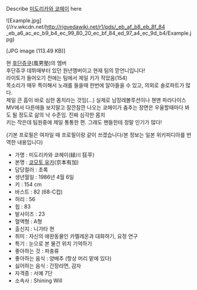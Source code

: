 Describe [미도리카와 쿄헤이](%EB%AF%B8%EB%8F%84%EB%A6%AC%EC%B9%B4%EC%99%80%20%EC%BF%84%ED%97%A4%EC%9D%B4.md) here

![Example.jpg](//rv.wkcdn.net/http://rigvedawiki.net/r1/pds/_eb_af_b8_eb_8f_84
_eb_a6_ac_ec_b9_b4_ec_99_80_20_ec_bf_84_ed_97_a4_ec_9d_b4/Example.jpg)

[JPG image (113.49 KB)]

현 [후단쥬쿠](%ED%9B%84%EB%8B%A8%EC%A5%AC%EC%BF%A0.md)(風男塾)의 멤버  
후단쥬쿠 데뷔때부터 있던 원년멤버이고 현재 팀의 맏언니입니다!  
라이토가 들어오기 전에는 팀에서 제일 키가 작았음(154)  
목소리가 매우 특이해서 노래를 들을때 한번에 알아들을 수 있고, 의외로 솔로파트가 많다.  
제일 큰 흠이 바로 심한 몸치라는 것임(...) 실제로 남장레볼루션이나 첸맨 파라다이스 MV에서 다른애들 보지말고 잠깐잠깐 나오는 쿄헤이가
춤추는 장면은 우울할때마다 봐도 될 정도로 삶의 낙 수준임. 진짜 심각한 몸치  
키는 작은데 팀원중에 제일 통통한 편. 그래도 팬들한테 정말 인기가 많다!

(기본 프로필은 여자일 때 프로필이랑 같이 쓰겠습니다/본 정보는 일본 위키피디아를 번역한 내용입니다)  

  * 가명 : 미도리카와 쿄헤이(緑川 狂平)
  * 본명 : [쿄모토 유카](%EC%BF%84%EB%AA%A8%ED%86%A0%20%EC%9C%A0%EC%B9%B4.md)(京本有加)
  * 담당컬러 : 초록
  * 생년월일 : 1986년 4월 6일
  * 키 : 154 cm
  * 바스트 : 82 (68-C컵)
  * 허리 : 56
  * 힙 : 83
  * 발사이즈 : 23
  * 혈액형 : A형
  * 출신지 : 니가타 현
  * 취미 : 자신의 애완동물인 카멜레온과 대화하기, 요정 연구
  * 특기 : 눈으로 본 물건 위치 기억하기
  * 좋아하는 것 : 파충류
  * 좋아하는 음식 : 양배추 (항상 머리 맡에 있다)
  * 싫어하는 음식 : 간장라면, 감자
  * 자격증 : 서예 7단
  * 소속사 : Shining Will

